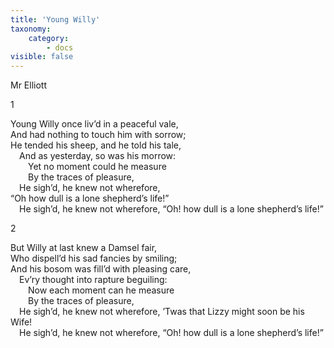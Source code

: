 ```yaml
---
title: 'Young Willy'
taxonomy:
    category:
        - docs
visible: false
---
```


<div class="author">Mr Elliott</div>

1  

Young Willy once liv’d in a peaceful vale,  
And had nothing to touch him with sorrow;  
He tended his sheep, and he told his tale,  
&emsp;And as yesterday, so was his morrow:  
&emsp;&emsp;Yet no moment could he measure  
&emsp;&emsp;By the traces of pleasure,  
&emsp;He sigh’d, he knew not wherefore,  
“Oh how dull is a lone shepherd’s life!”  
&emsp;He sigh’d, he knew not wherefore,
“Oh! how dull is a lone shepherd’s life!”  

2

But Willy at last knew a Damsel fair,  
Who dispell’d his sad fancies by smiling;  
And his bosom was fill’d with pleasing care,  
&emsp;Ev’ry thought into rapture beguiling:  
&emsp;&emsp;Now each moment can he measure  
&emsp;&emsp;By the traces of pleasure,  
&emsp;He sigh’d, he knew not wherefore, 
’Twas that Lizzy might soon be his Wife!  
&emsp;He sigh’d, he knew not wherefore,
“Oh! how dull is a lone shepherd’s life!”  